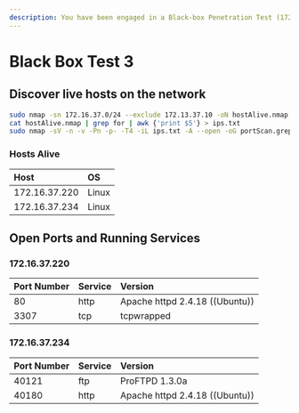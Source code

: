 ```yaml
---
description: You have been engaged in a Black-box Penetration Test (172.16.37.0/24 range).
---
```


# Black Box Test 3

## Discover live hosts on the network

```bash
sudo nmap -sn 172.16.37.0/24 --exclude 172.13.37.10 -oN hostAlive.nmap
cat hostAlive.nmap | grep for | awk {'print $5'} > ips.txt
sudo nmap -sV -n -v -Pn -p- -T4 -iL ips.txt -A --open -oG portScan.grep
```

### Hosts Alive

| Host | OS |
| :--- | :--- |
| 172.16.37.220 | Linux |
| 172.16.37.234 | Linux |

## Open Ports and Running Services

### 172.16.37.220

| Port Number | Service | Version |
| :--- | :--- | :--- |
| 80 | http | Apache httpd 2.4.18 \(\(Ubuntu\)\) |
| 3307 | tcp | tcpwrapped |

### 172.16.37.234

| Port Number | Service | Version |
| :--- | :--- | :--- |
| 40121 | ftp | ProFTPD 1.3.0a |
| 40180 | http | Apache httpd 2.4.18 \(\(Ubuntu\)\) |


